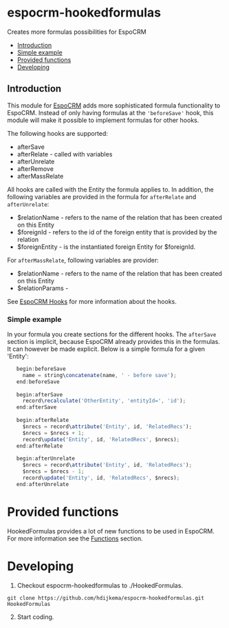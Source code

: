 # espocrm-hookedformulas
Creates more formulas possibilities for EspoCRM

* [Introduction](#n1)
* [Simple example](#n2)
* [Provided functions](#n3)
* [Developing](#n4)

<a name="n1"></a>
## Introduction
This module for [EspoCRM](https://github.com/espocrm/espocrm) adds more sophisticated formula functionality to EspoCRM.
Instead of only having formulas at the `'beforeSave'` hook, this module will make it possible to implement formulas for other hooks.

The following hooks are supported:

* afterSave 
* afterRelate - called with variables 
* afterUnrelate
* afterRemove
* afterMassRelate

All hooks are called with the Entity the formula applies to. In addition, the following variables are provided in the formula for `afterRelate` and `afterUnrelate`:

* $relationName - refers to the name of the relation that has been created on this Entity
* $foreignId - refers to the id of the foreign entity that is provided by the relation
* $foreignEntity - is the instantiated foreign Entity for $foreignId.

For `afterMassRelate`, following variables are provider:

* $relationName - refers to the name of the relation that has been created on this Entity
* $relationParams - <not used>

See [EspoCRM Hooks](https://docs.espocrm.com/development/hooks/) for more information about the hooks.

<a name="n2"></a>
### Simple example

In your formula you create sections for the different hooks. The `afterSave` section is implicit, because EspoCRM already provides this in the formulas. It can however be made explicit. Below is a simple formula for a given 'Entity':

```javascript
   begin:beforeSave
     name = string\concatenate(name, ' - before save');
   end:beforeSave
   
   begin:afterSave
     record\recalculate('OtherEntity', 'entityId=', 'id');
   end:afterSave
   
   begin:afterRelate
     $nrecs = record\attribute('Entity', id, 'RelatedRecs');
     $nrecs = $nrecs + 1;
     record\update('Entity', id, 'RelatedRecs', $nrecs); 
   end:afterRelate
   
   begin:afterUnrelate
     $nrecs = record\attribute('Entity', id, 'RelatedRecs');
     $nrecs = $nrecs - 1;
     record\update('Entity', id, 'RelatedRecs', $nrecs); 
   end:afterUnrelate
```

<a name="n3"></a>
# Provided functions

HookedFormulas provides a lot of new functions to be used in EspoCRM. For more information see the [Functions](https://github.com/hdijkema/espocrm-hookedformulas/wiki/Functions) section.

<a name="n4"></a>
# Developing

1. Checkout espocrm-hookedformulas to ./HookedFormulas.
```
git clone https://github.com/hdijkema/espocrm-hookedformulas.git HookedFormulas
```
2. Start coding.



